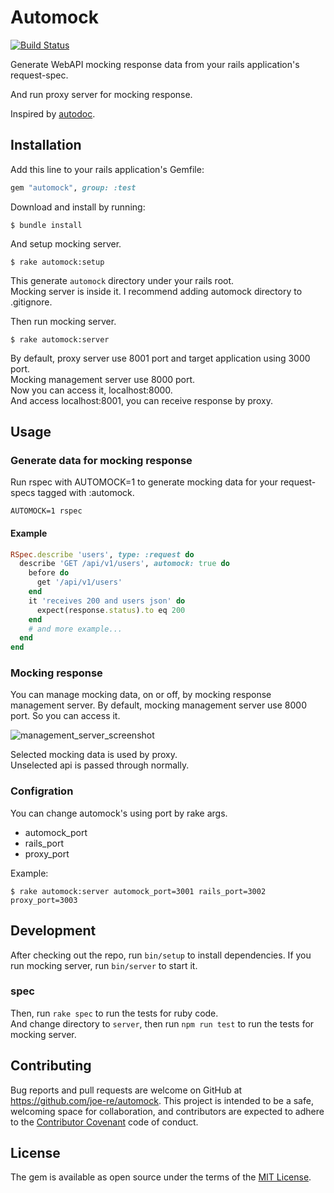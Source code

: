 # Automock
[![Build Status](https://travis-ci.org/joe-re/automock.svg?branch=master)](https://travis-ci.org/joe-re/automock)

Generate WebAPI mocking response data from your rails application's request-spec.

And run proxy server for mocking response.

Inspired by [autodoc](https://github.com/r7kamura/autodoc).

## Installation

Add this line to your rails application's Gemfile:

```ruby
gem "automock", group: :test
```

Download and install by running:

```
$ bundle install
```

And setup mocking server.

```
$ rake automock:setup
```

This generate `automock` directory under your rails root.  
Mocking server is inside it.
I recommend adding automock directory to .gitignore.

Then run mocking server.

```
$ rake automock:server
```

By default, proxy server use 8001 port and target application using 3000 port.  
Mocking management server use 8000 port.  
Now you can access it, localhost:8000.  
And access localhost:8001, you can receive response by proxy.

## Usage

### Generate data for mocking response
Run rspec with AUTOMOCK=1 to generate mocking data for your request-specs tagged with :automock.

```
AUTOMOCK=1 rspec
```

#### Example

```ruby
RSpec.describe 'users', type: :request do
  describe 'GET /api/v1/users', automock: true do
    before do
      get '/api/v1/users'
    end
    it 'receives 200 and users json' do
      expect(response.status).to eq 200
    end
    # and more example...
  end
end
```

### Mocking response

You can manage mocking data, on or off, by mocking response management server.
By default, mocking management server use 8000 port.
So you can access it.

![management_server_screenshot](https://cloud.githubusercontent.com/assets/4954534/12078401/3621c93c-b254-11e5-9f7e-21bd075bed2e.png)

Selected mocking data is used by proxy.  
Unselected api is passed through normally.

### Configration

You can change automock's using port by rake args.

- automock_port
- rails_port
- proxy_port

Example:
```
$ rake automock:server automock_port=3001 rails_port=3002 proxy_port=3003
```
## Development

After checking out the repo, run `bin/setup` to install dependencies.
If you run mocking server, run `bin/server` to start it.

### spec

Then, run `rake spec` to run the tests for ruby code.  
And change directory to `server`, then run `npm run test` to run the tests for mocking server.  

## Contributing

Bug reports and pull requests are welcome on GitHub at https://github.com/joe-re/automock. This project is intended to be a safe, welcoming space for collaboration, and contributors are expected to adhere to the [Contributor Covenant](http://contributor-covenant.org) code of conduct.


## License

The gem is available as open source under the terms of the [MIT License](http://opensource.org/licenses/MIT).
